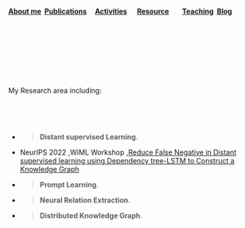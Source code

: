 #### [About me](./README.html)&nbsp; [Publications](./Publications.html)&nbsp; &nbsp; &nbsp;[Activities](./Activities.html)&nbsp; &nbsp; &nbsp; [Resource](./Resource.html)&nbsp; &nbsp; &nbsp;  &nbsp; [Teaching](./teaching.html)&nbsp; [Blog](./blog.html)&nbsp;

<p>&nbsp;</p>
<p>&nbsp;</p>
<p>&nbsp;</p>
<p>&nbsp;</p>
My Research area including:
<p>&nbsp;</p>
<p>&nbsp;</p>

- >**Distant supervised Learning**.
- NeurIPS 2022 ,WiML Workshop ,[Reduce False Negative in Distant supervised learning using Dependency tree-LSTM to Construct a  Knowledge Graph](https://sites.google.com/view/wiml2022/program) 
- >**Prompt Learning**.
- >**Neural Relation Extraction**. 
- >**Distributed Knowledge Graph**. 







